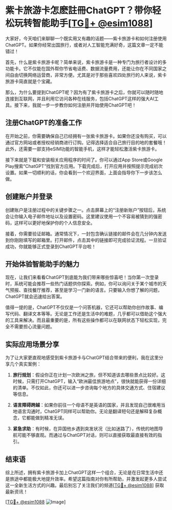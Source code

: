 # 紫卡旅游卡怎麽註冊ChatGPT？带你轻松玩转智能助手[[TG💪+ @esim1088](https://t.me/s/esim1088)]

大家好，今天咱们来聊聊一个既实用又有趣的话题——紫卡旅游卡和如何注册使用ChatGPT。如果你经常出国旅行，或者对人工智能充满好奇，这篇文章一定不能错过！

首先，什么是紫卡旅游卡呢？简单来说，紫卡旅游卡是一种专门为旅行者设计的多功能卡。它不仅能在国外帮你节省电话费、数据流量费用，还能让你在不同国家之间自由切换网络运营商，非常方便。尤其是对于那些喜欢四处旅行的人来说，紫卡旅游卡简直就是个宝藏。

那么，为什么要提到ChatGPT呢？因为有了紫卡旅游卡之后，你就可以随时随地连接到互联网，并且利用它访问各种在线服务，包括ChatGPT这样的强大AI工具。接下来，我就一步一步教你如何注册并开始使用ChatGPT吧！

## 注册ChatGPT的准备工作

在开始之前，你需要确保自己已经拥有一张紫卡旅游卡。如果你还没有购买，可以通过官方网站或者授权经销商进行订购。记得选择适合自己旅行目的地的套餐哦！此外，还需要一部支持eSIM功能的智能手机，这样才能轻松激活紫卡旅游卡。

接下来就是下载和安装相关应用程序的时间了。你可以通过App Store或Google Play搜索“ChatGPT”找到官方应用。下载完成后，打开应用并按照提示完成初次设置。如果一切顺利的话，你会看到一个欢迎界面，上面会指导你下一步该怎么做。

## 创建账户并登录

创建账户是注册过程中的关键步骤之一。点击屏幕上的“注册新账户”按钮后，系统会让你输入电子邮件地址以及设置密码。这里建议使用一个不容易被猜到的强密码，这样可以更好地保护你的个人信息安全。

接着，你需要验证邮箱。通常情况下，一封包含确认链接的邮件会在几分钟内发送到你刚刚填写的邮箱里。打开邮件，点击其中的链接即可完成验证流程。一旦验证成功，你就能够正式登录到ChatGPT平台啦！

## 开始体验智能助手的魅力

现在，让我们来看看ChatGPT到底能为我们带来哪些惊喜吧！当你第一次登录时，系统可能会推荐一些热门话题供你探索。例如，你可以询问关于某个城市的天气预报、查找餐厅推荐，甚至是学习一门新的语言。只要输入你想了解的问题，ChatGPT就会迅速给出答案。

值得一提的是，ChatGPT不仅仅是一个问答机器，它还可以帮助你创作故事、编写代码、翻译文本等等。无论是工作还是生活中的难题，几乎都可以借助这个强大的工具来解决。而且最重要的是，所有这些操作都可以在联网状态下轻松实现，完全不需要担心流量问题。

## 实际应用场景分享

为了让大家更直观地感受到紫卡旅游卡与ChatGPT结合带来的便利，我在这里分享几个真实案例：

1. **旅行规划**：假设你正在计划一次欧洲之旅，但不知道该去哪些景点比较好。这时候，只需打开ChatGPT，输入“欧洲最佳旅游地点”，很快就能获得一份详细的清单。不仅如此，你还可以进一步咨询每个地方的具体交通方式、住宿建议等信息。
   
2. **语言障碍跨越**：如果你前往一个母语不是英语的国家，并且发现自己很难用当地语言沟通时，ChatGPT同样可以帮助你。无论是翻译短句还是解释复杂概念，它都能做到精准无误。

3. **紧急求助**：有时候，在异国他乡遇到突发状况（比如迷路了），传统的地图导航可能不够直观。而通过与ChatGPT对话，则可以直接获取最直接有效的指引。

## 结束语

综上所述，拥有紫卡旅游卡加上ChatGPT这样一个组合，无论是在日常生活中还是旅途中都能极大地提升效率。希望这篇指南对你有所帮助，并激发起更多人尝试这一全新生活方式的兴趣。最后别忘了关注我们的频道[[TG💪+ @esim1088](https://t.me/s/esim1088)] 获取最新资讯！

[[TG💪+ @esim1088](https://t.me/s/esim1088) ![Image](https://i.postimg.cc/4NQfJmqS/Snipaste-2025-05-13-00-14-12.png)]